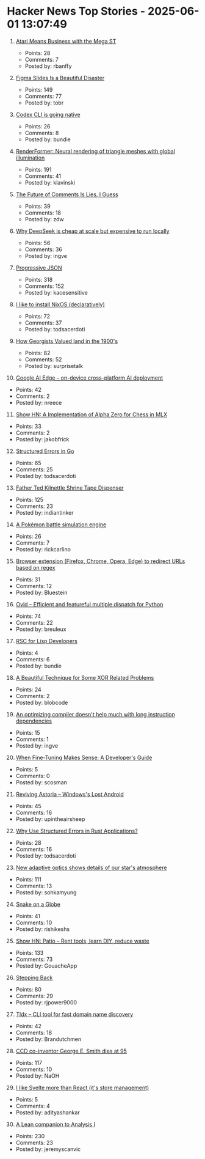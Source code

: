 # Hacker News Top Stories - 2025-06-01 13:07:49

1. [Atari Means Business with the Mega ST](https://www.goto10retro.com/p/atari-means-business-with-the-mega)
   - Points: 28
   - Comments: 7
   - Posted by: rbanffy

2. [Figma Slides Is a Beautiful Disaster](https://allenpike.com/2025/figma-slides-beautiful-disaster)
   - Points: 149
   - Comments: 77
   - Posted by: tobr

3. [Codex CLI is going native](https://github.com/openai/codex/discussions/1174)
   - Points: 26
   - Comments: 8
   - Posted by: bundie

4. [RenderFormer: Neural rendering of triangle meshes with global illumination](https://microsoft.github.io/renderformer/)
   - Points: 191
   - Comments: 41
   - Posted by: klavinski

5. [The Future of Comments Is Lies, I Guess](https://aphyr.com/posts/388-the-future-of-comments-is-lies-i-guess)
   - Points: 39
   - Comments: 18
   - Posted by: zdw

6. [Why DeepSeek is cheap at scale but expensive to run locally](https://www.seangoedecke.com/inference-batching-and-deepseek/)
   - Points: 56
   - Comments: 36
   - Posted by: ingve

7. [Progressive JSON](https://overreacted.io/progressive-json/)
   - Points: 318
   - Comments: 152
   - Posted by: kacesensitive

8. [I like to install NixOS (declaratively)](https://michael.stapelberg.ch/posts/2025-06-01-nixos-installation-declarative/)
   - Points: 72
   - Comments: 37
   - Posted by: todsacerdoti

9. [How Georgists Valued land in the 1900's](https://progressandpoverty.substack.com/p/how-georgists-valued-land-in-the)
   - Points: 82
   - Comments: 52
   - Posted by: surprisetalk

10. [Google AI Edge – on-device cross-platform AI deployment](https://ai.google.dev/edge)
   - Points: 42
   - Comments: 2
   - Posted by: nreece

11. [Show HN: A Implementation of Alpha Zero for Chess in MLX](https://github.com/koogle/mlx-playground/tree/main/chesszero)
   - Points: 33
   - Comments: 2
   - Posted by: jakobfrick

12. [Structured Errors in Go](https://southcla.ws/structured-errors-in-go)
   - Points: 65
   - Comments: 25
   - Posted by: todsacerdoti

13. [Father Ted Kilnettle Shrine Tape Dispenser](https://stephencoyle.net/kilnettle)
   - Points: 125
   - Comments: 23
   - Posted by: indiantinker

14. [A Pokémon battle simulation engine](https://github.com/pkmn/engine)
   - Points: 26
   - Comments: 7
   - Posted by: rickcarlino

15. [Browser extension (Firefox, Chrome, Opera, Edge) to redirect URLs based on regex](https://github.com/einaregilsson/Redirector)
   - Points: 31
   - Comments: 12
   - Posted by: Bluestein

16. [Ovld – Efficient and featureful multiple dispatch for Python](https://github.com/breuleux/ovld)
   - Points: 74
   - Comments: 22
   - Posted by: breuleux

17. [RSC for Lisp Developers](https://overreacted.io/rsc-for-lisp-developers/)
   - Points: 4
   - Comments: 6
   - Posted by: bundie

18. [A Beautiful Technique for Some XOR Related Problems](https://codeforces.com/blog/entry/68953)
   - Points: 24
   - Comments: 2
   - Posted by: blobcode

19. [An optimizing compiler doesn't help much with long instruction dependencies](https://johnnysswlab.com/an-optimizing-compiler-doesnt-help-much-with-long-instruction-dependencies/)
   - Points: 15
   - Comments: 1
   - Posted by: ingve

20. [When Fine-Tuning Makes Sense: A Developer's Guide](https://getkiln.ai/blog/why_fine_tune_LLM_models_and_how_to_get_started)
   - Points: 5
   - Comments: 0
   - Posted by: scosman

21. [Reviving Astoria – Windows's Lost Android](https://trungnt2910.com/astoria-windows-android/)
   - Points: 45
   - Comments: 16
   - Posted by: upintheairsheep

22. [Why Use Structured Errors in Rust Applications?](https://home.expurple.me/posts/why-use-structured-errors-in-rust-applications/)
   - Points: 28
   - Comments: 16
   - Posted by: todsacerdoti

23. [New adaptive optics shows details of our star's atmosphere](https://nso.edu/press-release/new-adaptive-optics-shows-stunning-details-of-our-stars-atmosphere/)
   - Points: 111
   - Comments: 13
   - Posted by: sohkamyung

24. [Snake on a Globe](https://engaging-data.com/snake-globe/)
   - Points: 41
   - Comments: 10
   - Posted by: rishikeshs

25. [Show HN: Patio – Rent tools, learn DIY, reduce waste](https://patio.so)
   - Points: 133
   - Comments: 73
   - Posted by: GouacheApp

26. [Stepping Back](https://rjp.io/blog/2025-05-31-stepping-back)
   - Points: 80
   - Comments: 29
   - Posted by: rjpower9000

27. [Tldx – CLI tool for fast domain name discovery](https://github.com/brandonyoungdev/tldx)
   - Points: 42
   - Comments: 18
   - Posted by: Brandutchmen

28. [CCD co-inventor George E. Smith dies at 95](https://www.nytimes.com/2025/05/30/science/george-e-smith-dead.html)
   - Points: 117
   - Comments: 10
   - Posted by: NaOH

29. [I like Svelte more than React (it's store management)](https://river.berlin/blog/why-i-like-svelte-more-than-react/)
   - Points: 5
   - Comments: 4
   - Posted by: adityashankar

30. [A Lean companion to Analysis I](https://terrytao.wordpress.com/2025/05/31/a-lean-companion-to-analysis-i/)
   - Points: 230
   - Comments: 23
   - Posted by: jeremyscanvic

